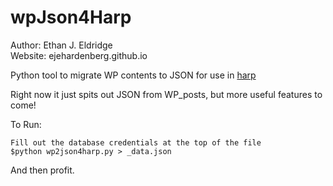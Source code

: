 wpJson4Harp
===========

Author: Ethan J. Eldridge  
Website: ejehardenberg.github.io  

Python tool to migrate WP contents to JSON for use in [harp](http://harpjs.com/)


Right now it just spits out JSON from WP_posts, but more useful features to come! 

To Run:

    Fill out the database credentials at the top of the file
    $python wp2json4harp.py > _data.json

And then profit. 
